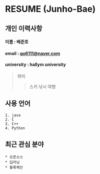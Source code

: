 # RESUME (Junho-Bae)

## 개인 이력사항

  #### 이름 : 배준호
  #### email : qo6111@naver.com
  #### university : hallym university

  > 취미
  > > 스키
  > >  낚시
  > >  여행
  
   ## 사용 언어
    1. java
    2. C
    3. C++
    4. Python
    
   ## 최근 관심 분야
    * 오픈소스
    * 딥러닝
    * 블록체인
